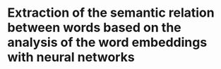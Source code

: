 # Extraction of the semantic relation between words based on the analysis of the word embeddings with neural networks	
